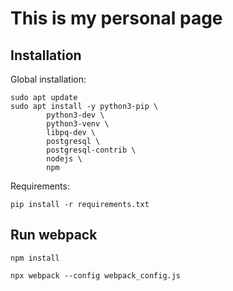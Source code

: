 # This is my personal page

## Installation

Global installation:

```
sudo apt update
sudo apt install -y python3-pip \
		python3-dev \
		python3-venv \
		libpq-dev \
		postgresql \
		postgresql-contrib \
		nodejs \
		npm
```
Requirements:

`pip install -r requirements.txt`

## Run webpack
`npm install`

`npx webpack --config webpack_config.js`

